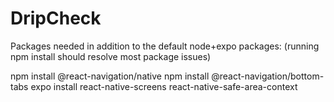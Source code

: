 # DripCheck

Packages needed in addition to the default node+expo packages:
(running npm install should resolve most package issues)

npm install @react-navigation/native
npm install @react-navigation/bottom-tabs
expo install react-native-screens react-native-safe-area-context
